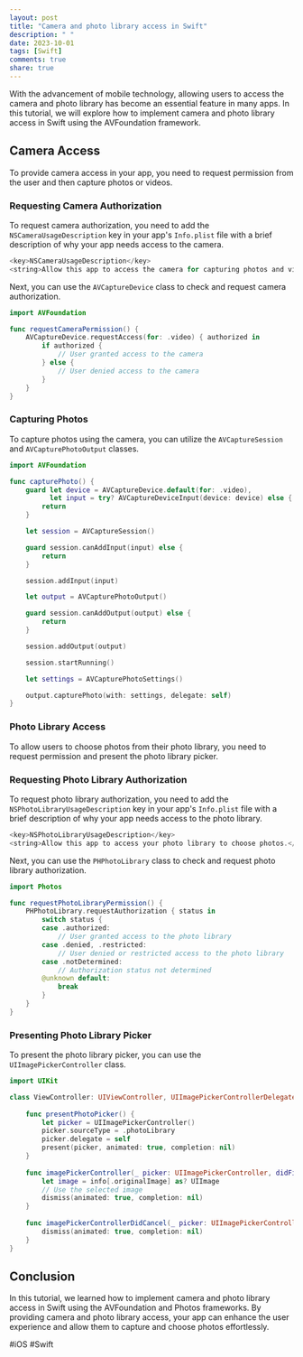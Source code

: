 ```yaml
---
layout: post
title: "Camera and photo library access in Swift"
description: " "
date: 2023-10-01
tags: [Swift]
comments: true
share: true
---
```


With the advancement of mobile technology, allowing users to access the camera and photo library has become an essential feature in many apps. In this tutorial, we will explore how to implement camera and photo library access in Swift using the AVFoundation framework.

## Camera Access

To provide camera access in your app, you need to request permission from the user and then capture photos or videos.

### Requesting Camera Authorization

To request camera authorization, you need to add the `NSCameraUsageDescription` key in your app's `Info.plist` file with a brief description of why your app needs access to the camera. 

```swift
<key>NSCameraUsageDescription</key>
<string>Allow this app to access the camera for capturing photos and videos.</string>
```

Next, you can use the `AVCaptureDevice` class to check and request camera authorization.

```swift
import AVFoundation

func requestCameraPermission() {
    AVCaptureDevice.requestAccess(for: .video) { authorized in
        if authorized {
            // User granted access to the camera
        } else {
            // User denied access to the camera
        }
    }
}
```

### Capturing Photos

To capture photos using the camera, you can utilize the `AVCaptureSession` and `AVCapturePhotoOutput` classes.

```swift
import AVFoundation

func capturePhoto() {
    guard let device = AVCaptureDevice.default(for: .video),
          let input = try? AVCaptureDeviceInput(device: device) else {
        return
    }

    let session = AVCaptureSession()

    guard session.canAddInput(input) else {
        return
    }

    session.addInput(input)

    let output = AVCapturePhotoOutput()

    guard session.canAddOutput(output) else {
        return
    }

    session.addOutput(output)

    session.startRunning()

    let settings = AVCapturePhotoSettings()

    output.capturePhoto(with: settings, delegate: self)
}
```

### Photo Library Access

To allow users to choose photos from their photo library, you need to request permission and present the photo library picker.

### Requesting Photo Library Authorization

To request photo library authorization, you need to add the `NSPhotoLibraryUsageDescription` key in your app's `Info.plist` file with a brief description of why your app needs access to the photo library. 

```swift
<key>NSPhotoLibraryUsageDescription</key>
<string>Allow this app to access your photo library to choose photos.</string>
```

Next, you can use the `PHPhotoLibrary` class to check and request photo library authorization.

```swift
import Photos

func requestPhotoLibraryPermission() {
    PHPhotoLibrary.requestAuthorization { status in
        switch status {
        case .authorized:
            // User granted access to the photo library
        case .denied, .restricted:
            // User denied or restricted access to the photo library
        case .notDetermined:
            // Authorization status not determined
        @unknown default:
            break
        }
    }
}
```

### Presenting Photo Library Picker

To present the photo library picker, you can use the `UIImagePickerController` class.

```swift
import UIKit

class ViewController: UIViewController, UIImagePickerControllerDelegate, UINavigationControllerDelegate {
    
    func presentPhotoPicker() {
        let picker = UIImagePickerController()
        picker.sourceType = .photoLibrary
        picker.delegate = self
        present(picker, animated: true, completion: nil)
    }
    
    func imagePickerController(_ picker: UIImagePickerController, didFinishPickingMediaWithInfo info: [UIImagePickerController.InfoKey : Any]) {
        let image = info[.originalImage] as? UIImage
        // Use the selected image
        dismiss(animated: true, completion: nil)
    }
    
    func imagePickerControllerDidCancel(_ picker: UIImagePickerController) {
        dismiss(animated: true, completion: nil)
    }
}
```

## Conclusion

In this tutorial, we learned how to implement camera and photo library access in Swift using the AVFoundation and Photos frameworks. By providing camera and photo library access, your app can enhance the user experience and allow them to capture and choose photos effortlessly.

#iOS #Swift